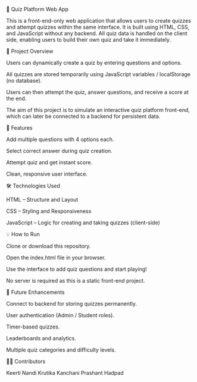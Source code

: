 📝 Quiz Platform Web App

This is a front-end-only web application that allows users to create quizzes and attempt quizzes within the same interface. It is built using HTML, CSS, and JavaScript without any backend. All quiz data is handled on the client side, enabling users to build their own quiz and take it immediately.

📌 Project Overview

Users can dynamically create a quiz by entering questions and options.

All quizzes are stored temporarily using JavaScript variables / localStorage (no database).

Users can then attempt the quiz, answer questions, and receive a score at the end.

The aim of this project is to simulate an interactive quiz platform front-end, which can later be connected to a backend for persistent data.

🎯 Features

Add multiple questions with 4 options each.

Select correct answer during quiz creation.

Attempt quiz and get instant score.

Clean, responsive user interface.

🛠️ Technologies Used

HTML – Structure and Layout

CSS – Styling and Responsiveness

JavaScript – Logic for creating and taking quizzes (client-side)

💡 How to Run

Clone or download this repository.

Open the index.html file in your browser.

Use the interface to add quiz questions and start playing!

No server is required as this is a static front-end project.

🚀 Future Enhancements

Connect to backend for storing quizzes permanently.

User authentication (Admin / Student roles).

Timer-based quizzes.

Leaderboards and analytics.

Multiple quiz categories and difficulty levels.

🧑‍💻 Contributors

Keerti Nandi
Krutika Kanchani
Prashant Hadpad
